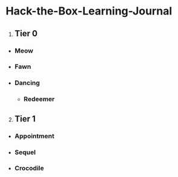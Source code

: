 # Hack-the-Box-Learning-Journal
1. ## Tier 0
- ### Meow
- ### Fawn
- ### Dancing
    - ### Redeemer
2. ## Tier 1
  - ### Appointment
  - ### Sequel
  - ### Crocodile
